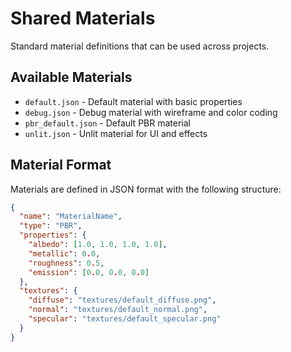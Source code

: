 # Shared Materials

Standard material definitions that can be used across projects.

## Available Materials

- `default.json` - Default material with basic properties
- `debug.json` - Debug material with wireframe and color coding
- `pbr_default.json` - Default PBR material
- `unlit.json` - Unlit material for UI and effects

## Material Format

Materials are defined in JSON format with the following structure:

```json
{
  "name": "MaterialName",
  "type": "PBR",
  "properties": {
    "albedo": [1.0, 1.0, 1.0, 1.0],
    "metallic": 0.0,
    "roughness": 0.5,
    "emission": [0.0, 0.0, 0.0]
  },
  "textures": {
    "diffuse": "textures/default_diffuse.png",
    "normal": "textures/default_normal.png",
    "specular": "textures/default_specular.png"
  }
}
```
